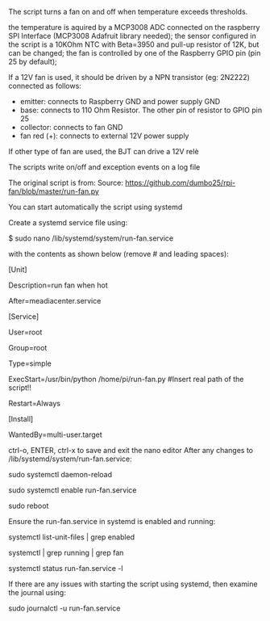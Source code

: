 The script turns a fan on and off when temperature exceeds thresholds.

the temperature is aquired by a MCP3008 ADC connected on the raspberry SPI Interface (MCP3008 Adafruit library needed);
the sensor configured in the script is a 10KOhm NTC with Beta=3950 and pull-up resistor of 12K, but can be changed;
the fan is controlled by one of the Raspberry GPIO pin (pin 25 by default);

If a 12V fan is used, it should be driven by a NPN transistor (eg: 2N2222) connected as follows:
- emitter: connects to Raspberry GND and power supply GND
- base: connects to 110 Ohm Resistor. The other pin of resistor to GPIO pin 25
- collector: connects to fan GND
- fan red (+): connects to external 12V power supply

If other type of fan are used, the BJT can drive a 12V relè

The scripts write on/off and exception events on a log file

The original script is from:
Source: https://github.com/dumbo25/rpi-fan/blob/master/run-fan.py

You can start automatically the script using systemd

Create a systemd service file using:

$ sudo nano /lib/systemd/system/run-fan.service

with the contents as shown below (remove # and leading spaces):

[Unit]

Description=run fan when hot

After=meadiacenter.service


[Service]

User=root

Group=root

Type=simple

ExecStart=/usr/bin/python /home/pi/run-fan.py #Insert real path of the script!!

Restart=Always

[Install]

WantedBy=multi-user.target


ctrl-o, ENTER, ctrl-x to save and exit the nano editor
After any changes to /lib/systemd/system/run-fan.service:

sudo systemctl daemon-reload

sudo systemctl enable run-fan.service

sudo reboot


Ensure the run-fan.service in systemd is enabled and running:

systemctl list-unit-files | grep enabled

systemctl | grep running | grep fan

systemctl status run-fan.service -l


If there are any issues with starting the script using systemd, 
then examine the journal using:

sudo journalctl -u run-fan.service
